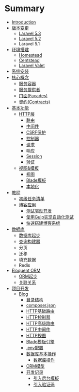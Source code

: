 # Summary

* [Introduction](README.md)
* [版本变更](版本变更.md)
    * [Laravel 5.3](laravel-53.md)
    * [Laravel 5.2](laravel.md)
    * Laravel 5.1
* [环境搭建](chapter1.md)
    * [Homestead](homestead.md)
    * [Centstead](centstead.md)
    * [Laravel Valet](laravel-valet.md)
* [系统安装](安装.md)
* [核心概念](核心概念.md)
    * [服务容器](服务容器.md)
    * [服务提供者](服务提供者.md)
    * [门面\(Facades\)](门面facades.md)
    * [契约\(Contracts\)](契约contracts.md)
* [基本功能](基本功能.md)
    * [HTTP层](http层.md)
        * [路由](路由.md)
        * [中间件](中间件.md)
        * [CSRF保护](csrf保护.md)
        * [控制器](控制器.md)
        * [请求](请求.md)
        * 响应
        * [Session](session.md)
        * [验证](验证.md)
    * [视图&模板](视图模板.md)
        * [视图](视图.md)
        * [Blade模板](blade模板.md)
        * [本地化](本地化.md)
* [教程](教程.md)
    * [初级任务清单](初级任务清单.md)
    * [博客应用](博客.md)
        * [测试驱动开发](测试驱动开发.md)
        * [使用Gulp实现自动化测试](使用gulp实现自动化测试.md)
        * [快速搭建博客系统](快速搭建博客系统.md)
* [数据库](数据库.md)
    * [数据库起步](数据库起步.md)
    * [查询构建器](查询构建器.md)
    * 分页
    * 迁移
    * 填充数据
    * Redis
* [Eloquent ORM](eloquent-orm.md)
    * [ORM起步](起步.md)
    * [关联关系](关联关系.md)
* [项目开发](项目开发.md)
    * [Blog](blog.md)
        * [目录结构](目录结构.md)
        * [composer.json](composerjson.md)
        * [HTTP基础路由](http基础路由.md)
        * [HTTP控制器](http控制器.md)
        * [HTTP高级路由](http高级路由.md)
        * [HTTP中间件](http中间件.md)
        * [HTTP视图](http视图.md)
        * [Blade模板引擎](blade模板引擎.md)
        * [.env配置](env配置.md)
        * [数据库基本操作](数据库基本操作.md)
            * [数据库操作](数据库操作.md)
        * [ORM模型](orm模型.md)
        * [开发记录](开发记录.md)
            * [引入后台模板](引入后台模板.md)
            * [引入验证码](引入验证码.md)

